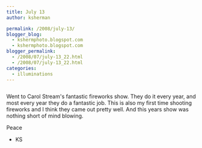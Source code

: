 ```yaml
---
title: July 13
author: ksherman

permalink: /2008/july-13/
blogger_blog:
  - kshermphoto.blogspot.com
  - kshermphoto.blogspot.com
blogger_permalink:
  - /2008/07/july-13_22.html
  - /2008/07/july-13_22.html
categories:
  - illuminations
---
```

<a href="http://4.bp.blogspot.com/_HTtVcKQt9f8/SIZ2R3fwsJI/AAAAAAAAAyc/uGqKzzpVOpI/s1600-h/July+13-1.jpg"><img style="cursor: pointer;" src="http://4.bp.blogspot.com/_HTtVcKQt9f8/SIZ2R3fwsJI/AAAAAAAAAyc/uGqKzzpVOpI/s400/July+13-1.jpg" alt="" id="BLOGGER_PHOTO_ID_5225994466937057426" border="0" /></a>  
<a href="http://2.bp.blogspot.com/_HTtVcKQt9f8/SIZ2NLLxd6I/AAAAAAAAAx0/aaOidZQhV6s/s1600-h/July+13-2.jpg"><img style="cursor: pointer;" src="http://2.bp.blogspot.com/_HTtVcKQt9f8/SIZ2NLLxd6I/AAAAAAAAAx0/aaOidZQhV6s/s400/July+13-2.jpg" alt="" id="BLOGGER_PHOTO_ID_5225994386322585506" border="0" /></a>  
<a href="http://3.bp.blogspot.com/_HTtVcKQt9f8/SIZ2NcKhynI/AAAAAAAAAx8/atkdU-BpgmY/s1600-h/July+13-3.jpg"><img style="cursor: pointer;" src="http://3.bp.blogspot.com/_HTtVcKQt9f8/SIZ2NcKhynI/AAAAAAAAAx8/atkdU-BpgmY/s400/July+13-3.jpg" alt="" id="BLOGGER_PHOTO_ID_5225994390880766578" border="0" /></a>  
<a href="http://4.bp.blogspot.com/_HTtVcKQt9f8/SIZ2NQISTuI/AAAAAAAAAyE/RaLxC0_XD6k/s1600-h/July+13-4.jpg"><img style="cursor: pointer;" src="http://4.bp.blogspot.com/_HTtVcKQt9f8/SIZ2NQISTuI/AAAAAAAAAyE/RaLxC0_XD6k/s400/July+13-4.jpg" alt="" id="BLOGGER_PHOTO_ID_5225994387650137826" border="0" /></a>  
<a href="http://2.bp.blogspot.com/_HTtVcKQt9f8/SIZ2Nq0jGoI/AAAAAAAAAyM/ETj-RKtnmRQ/s1600-h/July+13-5.jpg"><img style="cursor: pointer;" src="http://2.bp.blogspot.com/_HTtVcKQt9f8/SIZ2Nq0jGoI/AAAAAAAAAyM/ETj-RKtnmRQ/s400/July+13-5.jpg" alt="" id="BLOGGER_PHOTO_ID_5225994394815109762" border="0" /></a>  
<a href="http://2.bp.blogspot.com/_HTtVcKQt9f8/SIZ2N-PmYdI/AAAAAAAAAyU/OdLx28QarN0/s1600-h/July+13-6.jpg"><img style="cursor: pointer;" src="http://2.bp.blogspot.com/_HTtVcKQt9f8/SIZ2N-PmYdI/AAAAAAAAAyU/OdLx28QarN0/s400/July+13-6.jpg" alt="" id="BLOGGER_PHOTO_ID_5225994400028844498" border="0" /></a>  
<a href="http://3.bp.blogspot.com/_HTtVcKQt9f8/SIZ18gKMOKI/AAAAAAAAAxM/_LgjceZ1t50/s1600-h/July+13-7.jpg"><img style="cursor: pointer;" src="http://3.bp.blogspot.com/_HTtVcKQt9f8/SIZ18gKMOKI/AAAAAAAAAxM/_LgjceZ1t50/s400/July+13-7.jpg" alt="" id="BLOGGER_PHOTO_ID_5225994099895318690" border="0" /></a>  
<a href="http://2.bp.blogspot.com/_HTtVcKQt9f8/SIZ18sl_lOI/AAAAAAAAAxU/dbe8SsyQaEg/s1600-h/July+13-8.jpg"><img style="cursor: pointer;" src="http://2.bp.blogspot.com/_HTtVcKQt9f8/SIZ18sl_lOI/AAAAAAAAAxU/dbe8SsyQaEg/s400/July+13-8.jpg" alt="" id="BLOGGER_PHOTO_ID_5225994103233156322" border="0" /></a>  
<a href="http://1.bp.blogspot.com/_HTtVcKQt9f8/SIZ18_lFDwI/AAAAAAAAAxc/78XPMZNrEjQ/s1600-h/July+13-9.jpg"><img style="cursor: pointer;" src="http://1.bp.blogspot.com/_HTtVcKQt9f8/SIZ18_lFDwI/AAAAAAAAAxc/78XPMZNrEjQ/s400/July+13-9.jpg" alt="" id="BLOGGER_PHOTO_ID_5225994108329594626" border="0" /></a>  
<a href="http://4.bp.blogspot.com/_HTtVcKQt9f8/SIZ19GeTH0I/AAAAAAAAAxk/Pga3Sjb-OZs/s1600-h/July+13-10.jpg"><img style="cursor: pointer;" src="http://4.bp.blogspot.com/_HTtVcKQt9f8/SIZ19GeTH0I/AAAAAAAAAxk/Pga3Sjb-OZs/s400/July+13-10.jpg" alt="" id="BLOGGER_PHOTO_ID_5225994110180204354" border="0" /></a>  
<a href="http://4.bp.blogspot.com/_HTtVcKQt9f8/SIZ19KEjtyI/AAAAAAAAAxs/3AI6E3HLXsg/s1600-h/July+13-11.jpg"><img style="cursor: pointer;" src="http://4.bp.blogspot.com/_HTtVcKQt9f8/SIZ19KEjtyI/AAAAAAAAAxs/3AI6E3HLXsg/s400/July+13-11.jpg" alt="" id="BLOGGER_PHOTO_ID_5225994111145981730" border="0" /></a>

Went to Carol Stream's fantastic fireworks show. They do it every year, and most every year they do a fantastic job. This is also my first time shooting fireworks and I think they came out pretty well. And this years show was nothing short of mind blowing.

Peace  
- KS